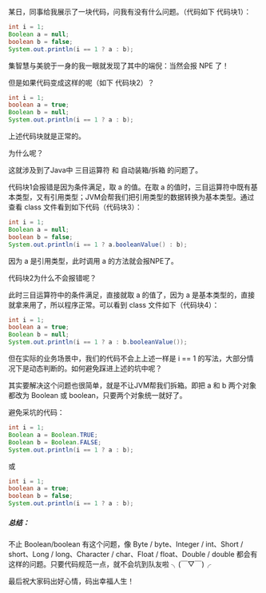 某日，同事给我展示了一块代码，问我有没有什么问题。（代码如下 代码块1）：
```java
int i = 1;
Boolean a = null;
boolean b = false;
System.out.println(i == 1 ? a : b);
```
集智慧与美貌于一身的我一眼就发现了其中的端倪：当然会报 NPE 了！

但是如果代码变成这样的呢（如下 代码块2）？
```java
int i = 1;
boolean a = true;
Boolean b = null;
System.out.println(i == 1 ? a : b);
```
上述代码块就是正常的。

为什么呢？

这就涉及到了Java中 三目运算符 和 自动装箱/拆箱 的问题了。

代码块1会报错是因为条件满足，取 a 的值。在取 a 的值时，三目运算符中既有基本类型，又有引用类型；JVM会帮我们把引用类型的数据转换为基本类型。通过查看 class 文件看到如下代码（代码块3）：
```java
int i = 1;
Boolean a = null;
boolean b = false;
System.out.println(i == 1 ? a.booleanValue() : b);
```
因为 a 是引用类型，此时调用 a 的方法就会报NPE了。

代码块2为什么不会报错呢？

此时三目运算符中的条件满足，直接就取 a 的值了，因为 a 是基本类型的，直接就拿来用了，所以程序正常。可以看到 class 文件如下（代码块4）：
```java
int i = 1;
boolean a = true;
Boolean b = null;
System.out.println(i == 1 ? a : b.booleanValue());
```

但在实际的业务场景中，我们的代码不会上上述一样是 i == 1 的写法，大部分情况下是动态判断的。如何避免踩进上述的坑中呢？

其实要解决这个问题也很简单，就是不让JVM帮我们拆箱。即把 a 和 b 两个对象都改为 Boolean 或 boolean，只要两个对象统一就好了。

避免采坑的代码：
```java
int i = 1;
Boolean a = Boolean.TRUE;
Boolean b = Boolean.FALSE;
System.out.println(i == 1 ? a : b);
```
或
```java
int i = 1;
boolean a = true;
boolean b = false;
System.out.println(i == 1 ? a : b);
```
##### 总结：
不止 Boolean/boolean 有这个问题，像 Byte / byte、Integer / int、Short / short、Long / long、Character / char、Float / float、Double / double 都会有这样的问题。只要代码规范一点，就不会坑到队友啦  ╮(￣▽￣)╭


最后祝大家码出好心情，码出幸福人生！
